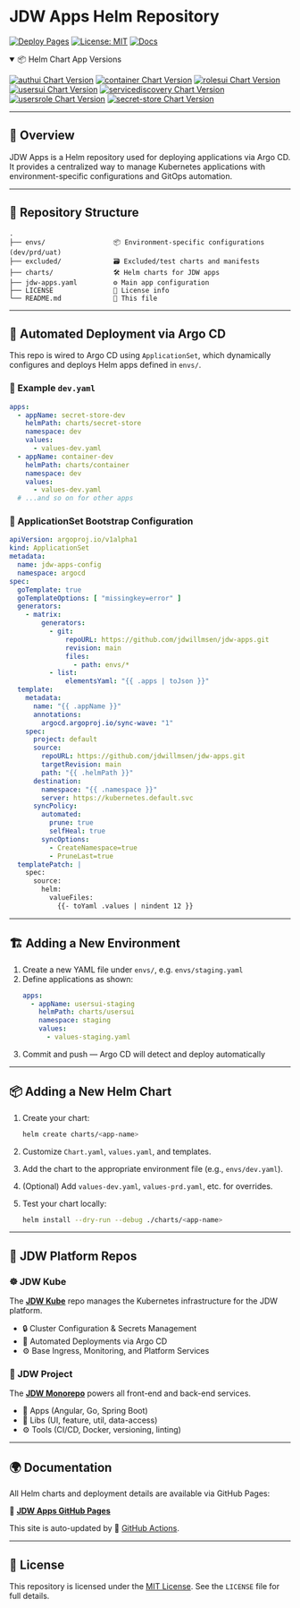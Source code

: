 # JDW Apps Helm Repository

[![Deploy Pages](https://github.com/jdwillmsen/jdw-apps/actions/workflows/release.yaml/badge.svg)](https://github.com/jdwillmsen/jdw-apps/actions/workflows/release.yaml)
[![License: MIT](https://img.shields.io/badge/License-MIT-yellow.svg)](https://opensource.org/licenses/MIT)
[![Docs](https://img.shields.io/badge/docs-github--pages-blue)](https://jdwillmsen.github.io/jdw-apps/)

<details open>
<summary>📦 Helm Chart App Versions</summary>

[![authui Chart Version](https://img.shields.io/badge/dynamic/yaml?url=https%3A%2F%2Fraw.githubusercontent.com%2Fjdwillmsen%2Fjdw-apps%2Frefs%2Fheads%2Fmain%2Fcharts%2Fauthui%2FChart.yaml&query=%24.appVersion&prefix=v&label=authui)](https://github.com/jdwillmsen/jdw-apps/blob/main/charts/authui/Chart.yaml)
[![container Chart Version](https://img.shields.io/badge/dynamic/yaml?url=https%3A%2F%2Fraw.githubusercontent.com%2Fjdwillmsen%2Fjdw-apps%2Frefs%2Fheads%2Fmain%2Fcharts%2Fcontainer%2FChart.yaml&query=%24.appVersion&prefix=v&label=container)](https://github.com/jdwillmsen/jdw-apps/blob/main/charts/container/Chart.yaml)
[![rolesui Chart Version](https://img.shields.io/badge/dynamic/yaml?url=https%3A%2F%2Fraw.githubusercontent.com%2Fjdwillmsen%2Fjdw-apps%2Frefs%2Fheads%2Fmain%2Fcharts%2Frolesui%2FChart.yaml&query=%24.appVersion&prefix=v&label=rolesui)](https://github.com/jdwillmsen/jdw-apps/blob/main/charts/rolesui/Chart.yaml)
[![usersui Chart Version](https://img.shields.io/badge/dynamic/yaml?url=https%3A%2F%2Fraw.githubusercontent.com%2Fjdwillmsen%2Fjdw-apps%2Frefs%2Fheads%2Fmain%2Fcharts%2Fusersui%2FChart.yaml&query=%24.appVersion&prefix=v&label=usersui)](https://github.com/jdwillmsen/jdw-apps/blob/main/charts/usersui/Chart.yaml)
[![servicediscovery Chart Version](https://img.shields.io/badge/dynamic/yaml?url=https%3A%2F%2Fraw.githubusercontent.com%2Fjdwillmsen%2Fjdw-apps%2Frefs%2Fheads%2Fmain%2Fcharts%2Fservicediscovery%2FChart.yaml&query=%24.appVersion&prefix=v&label=servicediscovery)](https://github.com/jdwillmsen/jdw-apps/blob/main/charts/servicediscovery/Chart.yaml)
[![usersrole Chart Version](https://img.shields.io/badge/dynamic/yaml?url=https%3A%2F%2Fraw.githubusercontent.com%2Fjdwillmsen%2Fjdw-apps%2Frefs%2Fheads%2Fmain%2Fcharts%2Fusersrole%2FChart.yaml&query=%24.appVersion&prefix=v&label=usersrole)](https://github.com/jdwillmsen/jdw-apps/blob/main/charts/usersrole/Chart.yaml)
[![secret-store Chart Version](https://img.shields.io/badge/dynamic/yaml?url=https%3A%2F%2Fraw.githubusercontent.com%2Fjdwillmsen%2Fjdw-apps%2Frefs%2Fheads%2Fmain%2Fcharts%2Fsecret-store%2FChart.yaml&query=%24.appVersion&prefix=v&label=secret-store)](https://github.com/jdwillmsen/jdw-apps/blob/main/charts/secret-store/Chart.yaml)

</details>

---

## 🧭 Overview

JDW Apps is a Helm repository used for deploying applications via Argo CD. It provides a centralized way to manage
Kubernetes applications with environment-specific configurations and GitOps automation.

---

## 📁 Repository Structure

```text
.
├── envs/                 📦 Environment-specific configurations (dev/prd/uat)
├── excluded/             🗃️ Excluded/test charts and manifests
├── charts/               🛠️ Helm charts for JDW apps
├── jdw-apps.yaml         ⚙️ Main app configuration
├── LICENSE               📄 License info
└── README.md             📝 This file
```

---

## 🚀 Automated Deployment via Argo CD

This repo is wired to Argo CD using `ApplicationSet`, which dynamically configures and deploys Helm apps defined in
`envs/`.

### 🧾 Example `dev.yaml`

```yaml
apps:
  - appName: secret-store-dev
    helmPath: charts/secret-store
    namespace: dev
    values:
      - values-dev.yaml
  - appName: container-dev
    helmPath: charts/container
    namespace: dev
    values:
      - values-dev.yaml
  # ...and so on for other apps
```

### 🔧 ApplicationSet Bootstrap Configuration

```yaml
apiVersion: argoproj.io/v1alpha1
kind: ApplicationSet
metadata:
  name: jdw-apps-config
  namespace: argocd
spec:
  goTemplate: true
  goTemplateOptions: [ "missingkey=error" ]
  generators:
    - matrix:
        generators:
          - git:
              repoURL: https://github.com/jdwillmsen/jdw-apps.git
              revision: main
              files:
                - path: envs/*
          - list:
              elementsYaml: "{{ .apps | toJson }}"
  template:
    metadata:
      name: "{{ .appName }}"
      annotations:
        argocd.argoproj.io/sync-wave: "1"
    spec:
      project: default
      source:
        repoURL: https://github.com/jdwillmsen/jdw-apps.git
        targetRevision: main
        path: "{{ .helmPath }}"
      destination:
        namespace: "{{ .namespace }}"
        server: https://kubernetes.default.svc
      syncPolicy:
        automated:
          prune: true
          selfHeal: true
        syncOptions:
          - CreateNamespace=true
          - PruneLast=true
  templatePatch: |
    spec:
      source:
        helm:
          valueFiles:
            {{- toYaml .values | nindent 12 }}
```

---

## 🏗️ Adding a New Environment

1. Create a new YAML file under `envs/`, e.g. `envs/staging.yaml`
2. Define applications as shown:
   ```yaml
   apps:
     - appName: usersui-staging
       helmPath: charts/usersui
       namespace: staging
       values:
         - values-staging.yaml
   ```
3. Commit and push — Argo CD will detect and deploy automatically

---

## 📦 Adding a New Helm Chart

1. Create your chart:

   ```bash
   helm create charts/<app-name>
   ```

2. Customize `Chart.yaml`, `values.yaml`, and templates.
3. Add the chart to the appropriate environment file (e.g., `envs/dev.yaml`).
4. (Optional) Add `values-dev.yaml`, `values-prd.yaml`, etc. for overrides.
5. Test your chart locally:

   ```bash
   helm install --dry-run --debug ./charts/<app-name>
   ```

---

## 🧱 JDW Platform Repos

### ☸️ JDW Kube

The [**JDW Kube**](https://github.com/jdwillmsen/jdw-kube) repo manages the Kubernetes infrastructure for the JDW
platform.

- 🔒 Cluster Configuration & Secrets Management
- 🔁 Automated Deployments via Argo CD
- ⚙️ Base Ingress, Monitoring, and Platform Services

### 🧩 JDW Project

The [**JDW Monorepo**](https://github.com/jdwillmsen/jdw) powers all front-end and back-end services.

- 🧱 Apps (Angular, Go, Spring Boot)
- 🧬 Libs (UI, feature, util, data-access)
- ⚙️ Tools (CI/CD, Docker, versioning, linting)

---

## 🌍 Documentation

All Helm charts and deployment details are available via GitHub Pages:

🔗 [**JDW Apps GitHub Pages**](https://jdwillmsen.github.io/jdw-apps/)

This site is auto-updated by 🚀 [GitHub Actions](https://github.com/jdwillmsen/jdw-apps/actions/workflows/release.yaml).

---

## 📄 License

This repository is licensed under the [MIT License](https://opensource.org/licenses/MIT). See the `LICENSE` file for
full details.